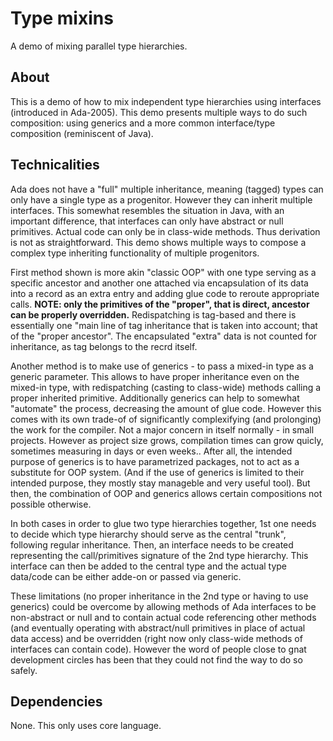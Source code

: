 # Type mixins
A demo of mixing parallel type hierarchies.

## About
This is a demo of how to mix independent type hierarchies using interfaces (introduced
in Ada-2005). This demo presents multiple ways to do such composition: using generics
and a more common interface/type composition (reminiscent of Java).

## Technicalities
Ada does not have a "full" multiple inheritance, meaning (tagged) types can only have a single
type as a progenitor. However they can inherit multiple interfaces. This somewhat resembles
the situation in Java, with an important difference, that interfaces can only have abstract
or null primitives. Actual code can only be in class-wide methods. Thus derivation is not 
as straightforward. This demo shows multiple ways to compose a complex type inheriting 
functionality of multiple progenitors.

First method shown is more akin "classic OOP" with one type serving as a specific ancestor 
and another one attached via encapsulation of its data into a record as an extra entry and
adding glue code to reroute appropriate calls. **NOTE: only the primitives of the __"proper"__,
that is direct, ancestor can be properly overridden.** Redispatching is tag-based and there 
is essentially one "main line of tag inheritance that is taken into account; that of the 
"proper ancestor". The encapsulated "extra" data is not counted for inheritance, as tag 
belongs to the recrd itself.

Another method is to make use of generics - to pass a mixed-in type as a generic parameter. 
This allows to have proper inheritance even on the mixed-in type, with redispatching (casting 
to class-wide) methods calling a proper inherited primitive. Additionally generics can help 
to somewhat "automate" the process, decreasing the amount of glue code. 
However this comes with its own trade-of of significantly complexifying (and prolonging) 
the work for the compiler. Not a major concern in itself normally - in small projects. 
However as project size grows, compilation times can grow quicly, sometimes  measuring in days 
or even weeks.. After all, the intended purpose of generics is to have parametrized packages, 
not to act as a substitute for OOP system. (And if the use of generics is limited to their 
intended purpose, they mostly stay manageble and very useful tool). But then, the combination 
of OOP and generics allows certain compositions not possible otherwise.

In both cases in order to glue two type hierarchies together, 1st one needs to decide which 
type hierarchy should serve as the central "trunk", following regular inheritance. Then, 
an interface needs to be created representing the call/primitives signature of the 2nd type hierarchy.
This interface can then be added to the central type and the actual type data/code can be either
adde-on or passed via generic.

These limitations (no proper inheritance in the 2nd type or having to use generics) could
be overcome by allowing methods of Ada interfaces to be non-abstract or null and to contain 
actual code referencing other methods (and eventually operating with abstract/null primitives
in place of actual data access) and be overridden (right now only class-wide methods of 
interfaces can contain code). However the word of people close to gnat development circles 
has been that they could not find the way to do so safely.

## Dependencies
None. This only uses core language.

